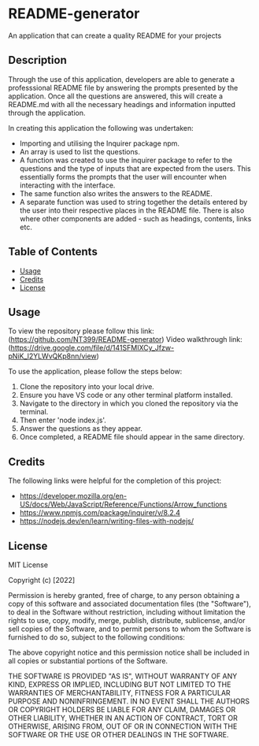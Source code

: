 # README-generator
An application that can create a quality README for your projects

## Description

Through the use of this application, developers are able to generate a professsional README file by answering the prompts presented by the application. Once all the questions are answered, this will create a README.md with all the necessary headings and information inputted through the application. 

In creating this application the following was undertaken:
- Importing and utilising the Inquirer package npm. 
- An array is used to list the questions.
- A function was created to use the inquirer package to refer to the questions and the type of inputs that are expected from the users. This essentially forms the prompts that the user will encounter when interacting with the interface.
- The same function also writes the answers to the README.
- A separate function was used to string together the details entered by the user into their respective places in the README file. There is also where other components are added - such as headings, contents, links etc.


## Table of Contents

- [Usage](#usage)
- [Credits](#credits)
- [License](#license)


## Usage

To view the repository please follow this link: (https://github.com/NT399/README-generator)
Video walkthrough link: (https://drive.google.com/file/d/141SFMIXCy_Jfzw-pNiK_l2YLWvQKp8nn/view)

To use the application, please follow the steps below:
1. Clone the repository into your local drive. 
2. Ensure you have VS code or any other terminal platform installed.
3. Navigate to the directory in which you cloned the repository via the terminal.
4. Then enter 'node index.js'.
5. Answer the questions as they appear. 
6. Once completed, a README file should appear in the same directory. 


## Credits

The following links were helpful for the completion of this project:
- https://developer.mozilla.org/en-US/docs/Web/JavaScript/Reference/Functions/Arrow_functions
- https://www.npmjs.com/package/inquirer/v/8.2.4
- https://nodejs.dev/en/learn/writing-files-with-nodejs/


## License

MIT License

Copyright (c) [2022]

Permission is hereby granted, free of charge, to any person obtaining a copy
of this software and associated documentation files (the "Software"), to deal
in the Software without restriction, including without limitation the rights
to use, copy, modify, merge, publish, distribute, sublicense, and/or sell
copies of the Software, and to permit persons to whom the Software is
furnished to do so, subject to the following conditions:

The above copyright notice and this permission notice shall be included in all
copies or substantial portions of the Software.

THE SOFTWARE IS PROVIDED "AS IS", WITHOUT WARRANTY OF ANY KIND, EXPRESS OR
IMPLIED, INCLUDING BUT NOT LIMITED TO THE WARRANTIES OF MERCHANTABILITY,
FITNESS FOR A PARTICULAR PURPOSE AND NONINFRINGEMENT. IN NO EVENT SHALL THE
AUTHORS OR COPYRIGHT HOLDERS BE LIABLE FOR ANY CLAIM, DAMAGES OR OTHER
LIABILITY, WHETHER IN AN ACTION OF CONTRACT, TORT OR OTHERWISE, ARISING FROM,
OUT OF OR IN CONNECTION WITH THE SOFTWARE OR THE USE OR OTHER DEALINGS IN THE
SOFTWARE.
